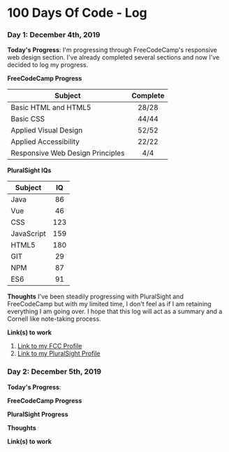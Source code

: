 # 100 Days Of Code - Log

### Day 1: December 4th, 2019

**Today's Progress**: I'm progressing through FreeCodeCamp's responsive web design section. I've already completed several sections and now I've decided to log my progress.

**FreeCodeCamp Progress**

| Subject       | Complete            | 
| ------------- |:-------------:|
| Basic HTML and HTML5 | 28/28 |
Basic CSS | 44/44
Applied Visual Design | 52/52
Applied Accessibility | 22/22
Responsive Web Design Principles| 4/4

**PluralSight IQs**

| Subject       | IQ            | 
| ------------- |:-------------:|
| Java          |      86       |
| Vue           |      46       |
| CSS           |      123      |
| JavaScript    |      159      |
| HTML5         |      180      |
| GIT           |      29       |
| NPM           |      87       |
| ES6           |      91       |


**Thoughts** I've been steadily progressing with PluralSight and FreeCodeCamp but with my limited time, I don't feel as if I am retaining everything I am going over. I hope that this log will act as a summary and a Cornell like note-taking process.

**Link(s) to work**
1. [Link to my FCC Profile](https://www.freecodecamp.org/notkharon)
2. [Link to my PluralSight Profile](https://pluralsight.com/profile/kyle-moreira)

### Day 2: December 5th, 2019

**Today's Progress**:

**FreeCodeCamp Progress**

**PluralSight Progress**

**Thoughts**

**Link(s) to work**
